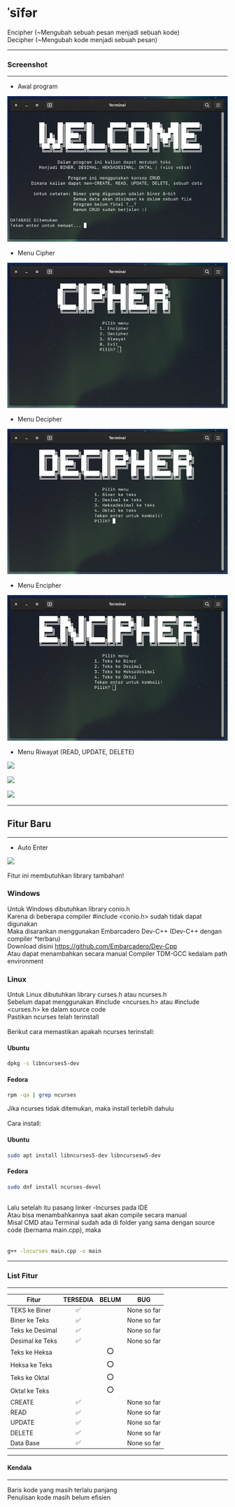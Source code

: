 # ˈsīfər

Encipher (~Mengubah sebuah pesan menjadi sebuah kode)<br>
Decipher (~Mengubah kode menjadi sebuah pesan)

---

### Screenshot

---

- Awal program

![](screenshoot/awalProgram.png)

- Menu Cipher

![](screenshoot/menuCipher.png)

- Menu Decipher

![](screenshoot/menuDecipher.png)

- Menu Encipher

![](screenshoot/menuEncipher.png)

- Menu Riwayat (READ, UPDATE, DELETE)

![](screenshoot/menuHistory.png)

![](screenshoot/menuUpdate.png)

![](screenshoot/menuDelete.png)

---

## Fitur Baru

---

- Auto Enter

![](screenshoot/autoKlil.gif)

Fitur ini membutuhkan library tambahan!

### Windows

Untuk Windows dibutuhkan library conio.h<br>
Karena di beberapa compiler #include <conio.h> sudah tidak dapat digunakan<br>
Maka disarankan menggunakan Embarcadero Dev-C++ (Dev-C++ dengan compiler \*terbaru)<br>
Download disini <https://github.com/Embarcadero/Dev-Cpp><br>
Atau dapat menambahkan secara manual Compiler TDM-GCC kedalam path environment

### Linux

Untuk Linux dibutuhkan library curses.h atau ncurses.h<br>
Sebelum dapat menggunakan #include <ncurses.h> atau #include <curses.h> ke dalam source code<br>
Pastikan ncurses telah terinstall<br>
<br>
Berikut cara memastikan apakah ncurses terinstall:

#### Ubuntu

```sh
dpkg -s libncurses5-dev
```

#### Fedora

```sh
rpm -qa | grep ncurses
```

Jika ncurses tidak ditemukan, maka install terlebih dahulu<br>
<br>
Cara install:

#### Ubuntu

```sh
sudo apt install libncurses5-dev libncursesw5-dev
```

#### Fedora

```sh
sudo dnf install ncurses-devel
```

<br>
Lalu setelah itu pasang linker -lncurses pada IDE<br>
Atau bisa menambahkannya saat akan compile secara manual<br>
Misal CMD atau Terminal sudah ada di folder yang sama dengan source code (bernama main.cpp), maka<br>
<br>

```sh
g++ -lncurses main.cpp -o main
```

---

### List Fitur

---

| Fitur           | TERSEDIA | BELUM | BUG         |
| --------------- | :------: | :---: | ----------- |
| TEKS ke Biner   |    ✅    |       | None so far |
| Biner ke Teks   |    ✅    |       | None so far |
| Teks ke Desimal |    ✅    |       | None so far |
| Desimal ke Teks |    ✅    |       | None so far |
| Teks ke Heksa   |          |  ⭕️  |             |
| Heksa ke Teks   |          |  ⭕️  |             |
| Teks ke Oktal   |          |  ⭕️  |             |
| Oktal ke Teks   |          |  ⭕️  |             |
| CREATE          |    ✅    |       | None so far |
| READ            |    ✅    |       | None so far |
| UPDATE          |    ✅    |       | None so far |
| DELETE          |    ✅    |       | None so far |
| Data Base       |    ✅    |       | None so far |

---

#### Kendala

---

Baris kode yang masih terlalu panjang <br>
Penulisan kode masih belum efisien

